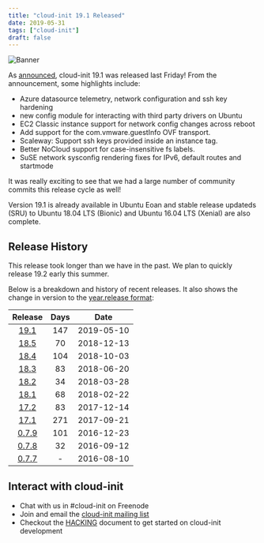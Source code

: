 ```yaml
---
title: "cloud-init 19.1 Released"
date: 2019-05-31
tags: ["cloud-init"]
draft: false
---
```


![Banner](/img/cloud-init/cloud-init.png#center)

As [announced](https://lists.launchpad.net/cloud-init/msg00209.html),
cloud-init 19.1 was released last Friday! From the announcement, some
highlights include:

- Azure datasource telemetry, network configuration and ssh key hardening
- new config module for interacting with third party drivers on Ubuntu
- EC2 Classic instance support for network config changes across reboot
- Add support for the com.vmware.guestInfo OVF transport.
- Scaleway: Support ssh keys provided inside an instance tag.
- Better NoCloud support for case-insensitive fs labels.
- SuSE network sysconfig rendering fixes for IPv6, default routes and startmode

It was really exciting to see that we had a large number of community
commits this release cycle as well!

Version 19.1 is already available in Ubuntu Eoan and stable release
updateds (SRU) to Ubuntu 18.04 LTS (Bionic) and Ubuntu 16.04 LTS
(Xenial) are also complete.

## Release History

This release took longer than we have in the past. We plan to quickly
release 19.2 early this summer.

Below is a breakdown and history of recent releases. It also shows the change in version to the [year.release format](https://lists.launchpad.net/cloud-init/msg00097.html):

| Release | Days | Date |
|:-------:|:----:|:----:|
[19.1](https://lists.launchpad.net/cloud-init/msg00209.html) | 147 | 2019-05-10
[18.5](https://lists.launchpad.net/cloud-init/msg00180.html) | 70  | 2018-12-13
[18.4](https://lists.launchpad.net/cloud-init/msg00180.html) | 104 | 2018-10-03
[18.3](https://lists.launchpad.net/cloud-init/msg00164.html) | 83  | 2018-06-20
[18.2](https://lists.launchpad.net/cloud-init/msg00145.html) | 34  | 2018-03-28
[18.1](https://lists.launchpad.net/cloud-init/msg00144.html) | 68  | 2018-02-22
[17.2](https://lists.launchpad.net/cloud-init/msg00117.html) | 83  | 2017-12-14
[17.1](https://lists.launchpad.net/cloud-init/msg00106.html) | 271  | 2017-09-21
[0.7.9](https://lists.launchpad.net/cloud-init/msg00057.html) | 101  |  2016-12-23
[0.7.8](https://lists.launchpad.net/cloud-init/msg00043.html) | 32  | 2016-09-12
[0.7.7](https://lists.launchpad.net/cloud-init/msg00041.html) | - | 2016-08-10

## Interact with cloud-init

- Chat with us in #cloud-init on Freenode
- Join and email the [cloud-init mailing list](https://launchpad.net/~cloud-init)
- Checkout the [HACKING](https://cloudinit.readthedocs.io/en/latest/topics/hacking.html) document to get started on cloud-init development
